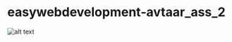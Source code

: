 # easywebdevelopment-avtaar_ass_2
![alt text](https://github.com/easywebdevelopment/-avtaar_ass_1-easywebdevelopment-avtaar_ass_2/blob/main/Screenshot%20from%202022-02-26%2020-14-14.png)
